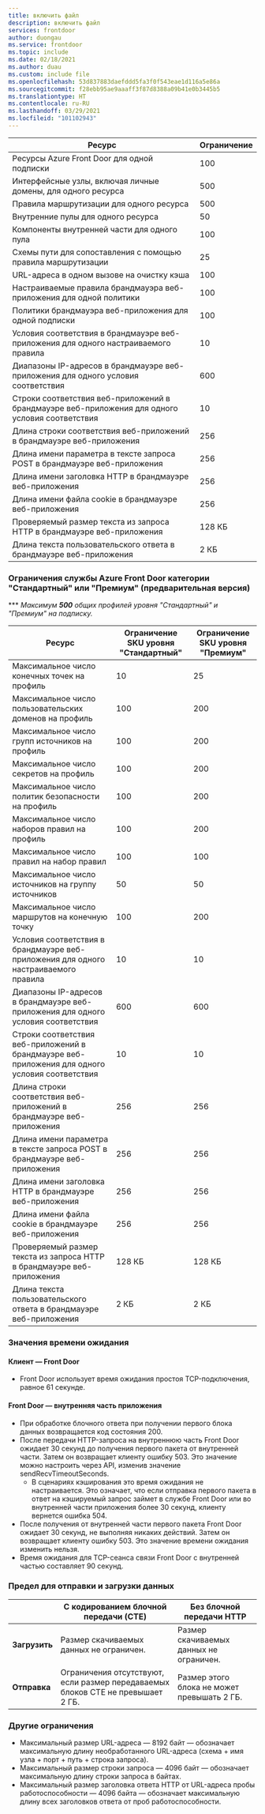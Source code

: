 ```yaml
---
title: включить файл
description: включить файл
services: frontdoor
author: duongau
ms.service: frontdoor
ms.topic: include
ms.date: 02/18/2021
ms.author: duau
ms.custom: include file
ms.openlocfilehash: 53d837883daefddd5fa3f0f543eae1d116a5e86a
ms.sourcegitcommit: f28ebb95ae9aaaff3f87d8388a09b41e0b3445b5
ms.translationtype: HT
ms.contentlocale: ru-RU
ms.lasthandoff: 03/29/2021
ms.locfileid: "101102943"
---
```

| Ресурс | Ограничение |
| --- | --- |
| Ресурсы Azure Front Door для одной подписки | 100 |
| Интерфейсные узлы, включая личные домены, для одного ресурса | 500 |
| Правила маршрутизации для одного ресурса | 500 |
| Внутренние пулы для одного ресурса | 50 |
| Компоненты внутренней части для одного пула | 100 |
| Схемы пути для сопоставления с помощью правила маршрутизации | 25 |
| URL-адреса в одном вызове на очистку кэша | 100 |
| Настраиваемые правила брандмауэра веб-приложения для одной политики | 100 |
| Политики брандмауэра веб-приложения для одной подписки | 100 |
| Условия соответствия в брандмауэре веб-приложения для одного настраиваемого правила | 10 |
| Диапазоны IP-адресов в брандмауэре веб-приложения для одного условия соответствия | 600 |
| Строки соответствия веб-приложений в брандмауэре веб-приложения для одного условия соответствия | 10 |
| Длина строки соответствия веб-приложений в брандмауэре веб-приложения | 256 |
| Длина имени параметра в тексте запроса POST в брандмауэре веб-приложения | 256 |
| Длина имени заголовка HTTP в брандмауэре веб-приложения | 256 |
| Длина имени файла cookie в брандмауэре веб-приложения | 256 |
| Проверяемый размер текста из запроса HTTP в брандмауэре веб-приложения | 128 КБ |
| Длина текста пользовательского ответа в брандмауэре веб-приложения | 2 КБ |

### <a name="azure-front-door-standardpremium-preview-service-limits"></a>Ограничения службы Azure Front Door категории "Стандартный" или "Премиум" (предварительная версия)

*** *Максимум **500** общих профилей уровня "Стандартный" и "Премиум" на подписку.*

| Ресурс | Ограничение SKU уровня "Стандартный" | Ограничение SKU уровня "Премиум" |
| --- | --- | --- |
| Максимальное число конечных точек на профиль  | 10 | 25 |
| Максимальное число пользовательских доменов на профиль | 100 | 200 |
| Максимальное число групп источников на профиль | 100 | 200 |
| Максимальное число секретов на профиль | 100 | 200 |
| Максимальное число политик безопасности на профиль | 100 | 200 |
| Максимальное число наборов правил на профиль | 100 | 200 |
| Максимальное число правил на набор правил | 100 | 100 |
| Максимальное число источников на группу источников | 50 | 50 |
| Максимальное число маршрутов на конечную точку | 100 | 200 |
| Условия соответствия в брандмауэре веб-приложения для одного настраиваемого правила | 10 | 10 |
| Диапазоны IP-адресов в брандмауэре веб-приложения для одного условия соответствия | 600 | 600 |
| Строки соответствия веб-приложений в брандмауэре веб-приложения для одного условия соответствия | 10 | 10 |
| Длина строки соответствия веб-приложений в брандмауэре веб-приложения | 256 | 256 |
| Длина имени параметра в тексте запроса POST в брандмауэре веб-приложения | 256 | 256 |
| Длина имени заголовка HTTP в брандмауэре веб-приложения | 256 | 256 |
| Длина имени файла cookie в брандмауэре веб-приложения | 256 | 256|
| Проверяемый размер текста из запроса HTTP в брандмауэре веб-приложения | 128 КБ | 128 КБ |
| Длина текста пользовательского ответа в брандмауэре веб-приложения | 2 КБ | 2 КБ |

### <a name="timeout-values"></a>Значения времени ожидания
#### <a name="client-to-front-door"></a>Клиент — Front Door
* Front Door использует время ожидания простоя TCP-подключения, равное 61 секунде.

#### <a name="front-door-to-application-back-end"></a>Front Door — внутренняя часть приложения
* При обработке блочного ответа при получении первого блока данных возвращается код состояния 200.
* После передачи HTTP-запроса на внутреннюю часть Front Door ожидает 30 секунд до получения первого пакета от внутренней части. Затем он возвращает клиенту ошибку 503. Это значение можно настроить через API, изменив значение sendRecvTimeoutSeconds.
    * В сценариях кэширования это время ожидания не настраивается. Это означает, что если отправка первого пакета в ответ на кэшируемый запрос займет в службе Front Door или во внутренней части приложения более 30 секунд, клиенту вернется ошибка 504. 
* После получения от внутренней части первого пакета Front Door ожидает 30 секунд, не выполняя никаких действий. Затем он возвращает клиенту ошибку 503. Это значение времени ожидания изменить нельзя.
* Время ожидания для TCP-сеанса связи Front Door с внутренней частью составляет 90 секунд.

### <a name="upload-and-download-data-limit"></a>Предел для отправки и загрузки данных

|  | С кодированием блочной передачи (CTE) | Без блочной передачи HTTP |
| ---- | ------- | ------- |
| **Загрузить** | Размер скачиваемых данных не ограничен. | Размер скачиваемых данных не ограничен. |
| **Отправка** |    Ограничения отсутствуют, если размер передаваемых блоков CTE не превышает 2 ГБ. | Размер этого блока не может превышать 2 ГБ. |

### <a name="other-limits"></a>Другие ограничения
* Максимальный размер URL-адреса — 8192 байт — обозначает максимальную длину необработанного URL-адреса (схема + имя узла + порт + путь + строка запроса).
* Максимальный размер строки запроса — 4096 байт — обозначает максимальную длину строки запроса в байтах.
* Максимальный размер заголовка ответа HTTP от URL-адреса пробы работоспособности — 4096 байта — обозначает максимальную длину всех заголовков ответа от проб работоспособности. 
